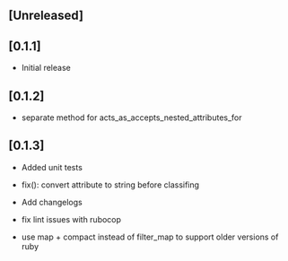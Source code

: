 ## [Unreleased]

## [0.1.1]

- Initial release

## [0.1.2]

- separate method for acts_as_accepts_nested_attributes_for

## [0.1.3]

- Added unit tests

- fix(): convert attribute to string before classifing

- Add changelogs

- fix lint issues with rubocop

- use map + compact instead of filter_map to support older versions of ruby